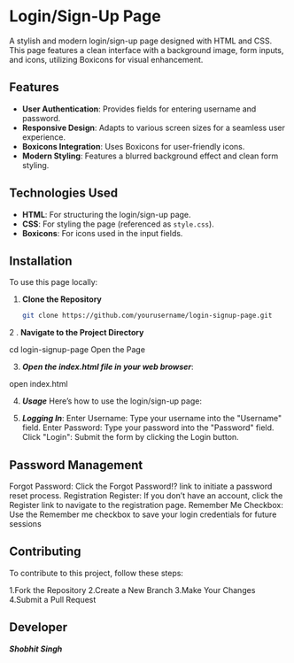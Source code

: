 # Login/Sign-Up Page

A stylish and modern login/sign-up page designed with HTML and CSS. This page features a clean interface with a background image, form inputs, and icons, utilizing Boxicons for visual enhancement.

## Features

- **User Authentication**: Provides fields for entering username and password.
- **Responsive Design**: Adapts to various screen sizes for a seamless user experience.
- **Boxicons Integration**: Uses Boxicons for user-friendly icons.
- **Modern Styling**: Features a blurred background effect and clean form styling.

## Technologies Used

- **HTML**: For structuring the login/sign-up page.
- **CSS**: For styling the page (referenced as `style.css`).
- **Boxicons**: For icons used in the input fields.

## Installation

To use this page locally:

1. **Clone the Repository**

   ```bash
   git clone https://github.com/yourusername/login-signup-page.git
   
2 . **Navigate to the Project Directory**

cd login-signup-page
Open the Page

3. ***Open the index.html file in your web browser***:

open index.html

4. ***Usage***
Here’s how to use the login/sign-up page:

5. ***Logging In***:
Enter Username: Type your username into the "Username" field.
Enter Password: Type your password into the "Password" field.
Click "Login": Submit the form by clicking the Login button.

## Password Management
Forgot Password: Click the Forgot Password!? link to initiate a password reset process.
Registration
Register: If you don’t have an account, click the Register link to navigate to the registration page.
Remember Me
Checkbox: Use the Remember me checkbox to save your login credentials for future sessions

## Contributing
To contribute to this project, follow these steps:

1.Fork the Repository
2.Create a New Branch
3.Make Your Changes
4.Submit a Pull Request

## Developer
***Shobhit Singh***
